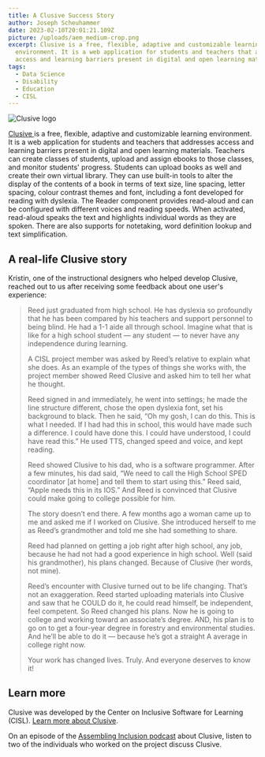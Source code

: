 ```yaml
---
title: A Clusive Success Story
author: Joseph Scheuhammer
date: 2023-02-10T20:01:21.109Z
picture: /uploads/aem_medium-crop.png
excerpt: Clusive is a free, flexible, adaptive and customizable learning
  environment. It is a web application for students and teachers that addresses
  access and learning barriers present in digital and open learning materials.
tags:
  - Data Science
  - Disability
  - Education
  - CISL
---
```

![Clusive logo](https://www.cast.org/binaries/content/gallery/castm/impact/clusive-story-16x9.jpg/clusive-story-16x9.jpg/aem%3Amedium)

[Clusive ](https://www.cast.org/products-services/products/clusive)is a free, flexible, adaptive and customizable learning environment. It is a web application for students and teachers that addresses access and learning barriers present in digital and open learning materials. Teachers can create classes of students, upload and assign ebooks to those classes, and monitor students' progress. Students can upload books as well and create their own virtual library. They can use built-in tools to alter the display of the contents of a book in terms of text size, line spacing, letter spacing, colour contrast themes and font, including a font developed for reading with dyslexia. The Reader component provides read-aloud and can be configured with different voices and reading speeds. When activated, read-aloud speaks the text and highlights individual words as they are spoken. There are also supports for notetaking, word definition lookup and text simplification.

## A real-life Clusive story

Kristin, one of the instructional designers who helped develop Clusive, reached out to us after receiving some feedback about one user's experience:

> Reed just graduated from high school. He has dyslexia so profoundly that he has been compared by his teachers and support personnel to being blind. He had a 1-1 aide all through school. Imagine what that is like for a high school student — any student — to never have any independence during learning.
>
> A CISL project member was asked by Reed’s relative to explain what she does. As an example of the types of things she works with, the project member showed Reed Clusive and asked him to tell her what he thought.
>
> Reed signed in and immediately, he went into settings; he made the line structure different, chose the open dyslexia font, set his background to black. Then he said, “Oh my gosh, I can do this. This is what I needed. If I had had this in school, this would have made such a difference. I could have done this. I could have understood, I could have read this.” He used TTS, changed speed and voice, and kept reading.
>
> Reed showed Clusive to his dad, who is a software programmer. After a few minutes, his dad said, “We need to call the High School SPED coordinator \[at home] and tell them to start using this.” Reed said, “Apple needs this in its IOS.”  And Reed is convinced that Clusive could make going to college possible for him.  
>
> The story doesn’t end there. A few months ago a woman came up to me and asked me if I worked on Clusive. She introduced herself to me as Reed’s grandmother and told me she had something to share.
>
> Reed had planned on getting a job right after high school, any job, because he had not had a good experience in high school. Well (said his grandmother), his plans changed. Because of Clusive (her words, not mine).
>
> Reed’s encounter with Clusive turned out to be life changing. That’s not an exaggeration. Reed started uploading materials into Clusive and saw that he COULD do it, he could read himself, be independent, feel competent. So Reed changed his plans. Now he is going to college and working toward an associate’s degree. AND, his plan is to go on to get a four-year degree in forestry and environmental studies. And he’ll be able to do it — because he’s got a straight A average in college right now. 
>
> Your work has changed lives. Truly. And everyone deserves to know it!

## L﻿earn more

Clusive was developed by the Center on Inclusive Software for Learning (CISL). [Learn more about Clusive](https://clusive.cast.org/).

On an episode of the [Assembling Inclusion podcast](https://anchor.fm/assemblinginclusion/episodes/026-Clusive-e1t61i7/a-a952juf) about Clusive, listen to two of the individuals who worked on the project discuss Clusive.